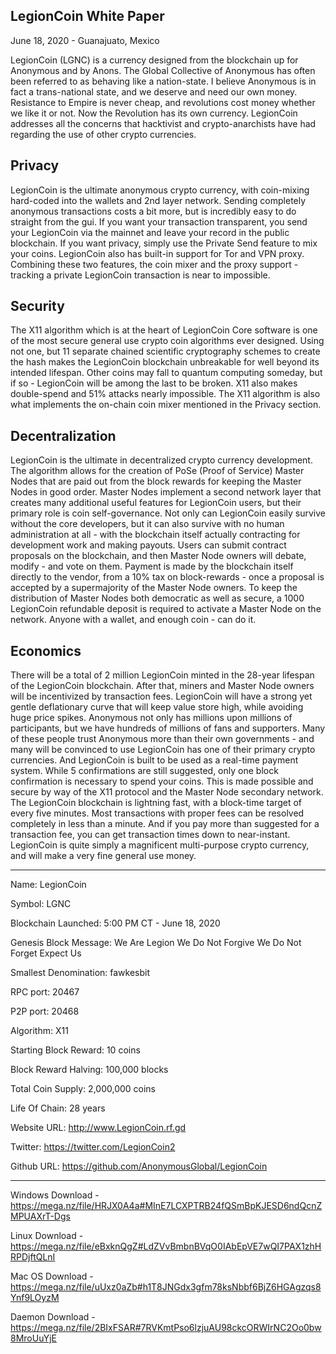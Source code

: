 LegionCoin White Paper
----------------------

June 18, 2020 - Guanajuato, Mexico

LegionCoin (LGNC) is a currency designed from the blockchain up for Anonymous and by Anons. The Global Collective of Anonymous has often been referred to as behaving like a nation-state. I believe Anonymous is in fact a trans-national state, and we deserve and need our own money. Resistance to Empire is never cheap, and revolutions cost money whether we like it or not. Now the Revolution has its own currency. LegionCoin addresses all the concerns that hacktivist and crypto-anarchists have had regarding the use of other crypto currencies.

Privacy
-------

LegionCoin is the ultimate anonymous crypto currency, with coin-mixing hard-coded into the wallets and 2nd layer network. Sending completely anonymous transactions costs a bit more, but is incredibly easy to do straight from the gui. If you want your transaction transparent, you send your LegionCoin via the mainnet and leave your record in the public blockchain. If you want privacy, simply use the Private Send feature to mix your coins. LegionCoin also has built-in support for Tor and VPN proxy. Combining these two features, the coin mixer and the proxy support - tracking a private LegionCoin transaction is near to impossible. 

Security
--------

The X11 algorithm which is at the heart of LegionCoin Core software is one of the most secure general use crypto coin algorithms ever designed. Using not one, but 11 separate chained scientific cryptography schemes to create the hash makes the LegionCoin blockchain unbreakable for well beyond its intended lifespan. Other coins may fall to quantum computing someday, but if so - LegionCoin will be among the last to be broken. X11 also makes double-spend and 51% attacks nearly impossible. The X11 algorithm is also what implements the on-chain coin mixer mentioned in the Privacy section.

Decentralization
----------------

LegionCoin is the ultimate in decentralized crypto currency development. The algorithm allows for the creation of PoSe (Proof of Service) Master Nodes that are paid out from the block rewards for keeping the Master Nodes in good order. Master Nodes implement a second network layer that creates many additional useful features for LegionCoin users, but their primary role is coin self-governance. Not only can LegionCoin easily survive without the core developers, but it can also survive with no human administration at all - with the blockchain itself actually contracting for development work and making payouts. Users can submit contract proposals on the blockchain, and then Master Node owners will debate, modify - and vote on them. Payment is made by the blockchain itself directly to the vendor, from a 10% tax on block-rewards - once a proposal is accepted by a supermajority of the Master Node owners. To keep the distribution of Master Nodes both democratic as well as secure, a 1000 LegionCoin refundable deposit is required to activate a Master Node on the network. Anyone with a wallet, and enough coin - can do it.

Economics
---------

There will be a total of 2 million LegionCoin minted in the 28-year lifespan of the LegionCoin blockchain. After that, miners and Master Node owners will be incentivized by transaction fees. LegionCoin will have a strong yet gentle deflationary curve that will keep value store high, while avoiding huge price spikes. Anonymous not only has millions upon millions of participants, but we have hundreds of millions of fans and supporters. Many of these people trust Anonymous more than their own governments - and many will be convinced to use LegionCoin has one of their primary crypto currencies. And LegionCoin is built to be used as a real-time payment system. While 5 confirmations are still suggested, only one block confirmation is necessary to spend your coins. This is made possible and secure by way of the X11 protocol and the Master Node secondary network. The LegionCoin blockchain is lightning fast, with a block-time target of every five minutes. Most transactions with proper fees can be resolved completely in less than a minute. And if you pay more than suggested for a transaction fee, you can get transaction times down to near-instant. LegionCoin is quite simply a magnificent multi-purpose crypto currency, and will make a very fine general use money.

----------------------------------------------------

Name: LegionCoin

Symbol: LGNC

Blockchain Launched: 5:00 PM CT - June 18, 2020

Genesis Block Message: We Are Legion  We Do Not Forgive  We Do Not Forget  Expect Us

Smallest Denomination: fawkesbit

RPC port: 20467

P2P port: 20468

Algorithm: X11

Starting Block Reward: 10 coins

Block Reward Halving: 100,000 blocks

Total Coin Supply: 2,000,000 coins

Life Of Chain: 28 years

Website URL: http://www.LegionCoin.rf.gd

Twitter: https://twitter.com/LegionCoin2

Github URL: https://github.com/AnonymousGlobal/LegionCoin

--------------------------------------

Windows Download - https://mega.nz/file/HRJX0A4a#MInE7LCXPTRB24fQSmBpKJESD6ndQcnZMPUAXrT-Dgs

Linux Download - https://mega.nz/file/eBxknQgZ#LdZVvBmbnBVqO0IAbEpVE7wQI7PAX1zhHRPDjftQLnI

Mac OS Download - https://mega.nz/file/uUxz0aZb#h1T8JNGdx3gfm78ksNbbf6BjZ6HGAgzqs8Ynf9LOyzM

Daemon Download - https://mega.nz/file/2BIxFSAR#7RVKmtPso6lzjuAU98ckcORWIrNC2Oo0bw8MroUuYjE

